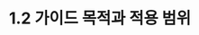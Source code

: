 ---
layout: tag-blog
title: 1.2 가이드 목적과 적용 범위
slug: guide
category: guide
menu: false
order: 2
comment: true
#header-img: "/img/vue-logo.png"
---